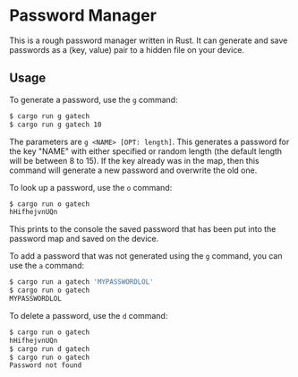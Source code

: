 # Password Manager

This is a rough password manager written in Rust. It can generate and save passwords
as a (key, value) pair to a hidden file on your device.

## Usage

To generate a password, use the `g` command:
```sh
$ cargo run g gatech
$ cargo run g gatech 10
```
The parameters are `g <NAME> [OPT: length]`. This generates a password for the
key "NAME" with either specified or random length (the default length will be between 8 to 15).
If the key already was in the map, then this command will generate a new password and overwrite the old
one.

To look up a password, use the `o` command:
```sh
$ cargo run o gatech
hHifhejvnUQn
```
This prints to the console the saved password that has been put into the password map
and saved on the device.

To add a password that was not generated using the `g` command, you can use the `a` command:
```sh
$ cargo run a gatech 'MYPASSWORDLOL'
$ cargo run o gatech
MYPASSWORDLOL
```

To delete a password, use the `d` command:
```sh
$ cargo run o gatech
hHifhejvnUQn
$ cargo run d gatech
$ cargo run o gatech
Password not found
```